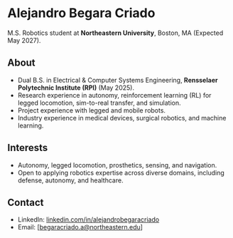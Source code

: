 # Alejandro Begara Criado
M.S. Robotics student at **Northeastern University**, Boston, MA (Expected May 2027).

## About 
- Dual B.S. in Electrical & Computer Systems Engineering, **Rensselaer Polytechnic Institute (RPI)** (May 2025).
- Research experience in autonomy, reinforcement learning (RL) for legged locomotion, sim-to-real transfer, and simulation.
- Project experience with legged and mobile robots.
- Industry experience in medical devices, surgical robotics, and machine learning.

## Interests
- Autonomy, legged locomotion, prosthetics, sensing, and navigation.
- Open to applying robotics expertise across diverse domains, including defense, autonomy, and healthcare.

## Contact
- LinkedIn: [linkedin.com/in/alejandrobegaracriado](https://linkedin.com/in/alejandrobegaracriado)
- Email: [begaracriado.a@northeastern.edu]
